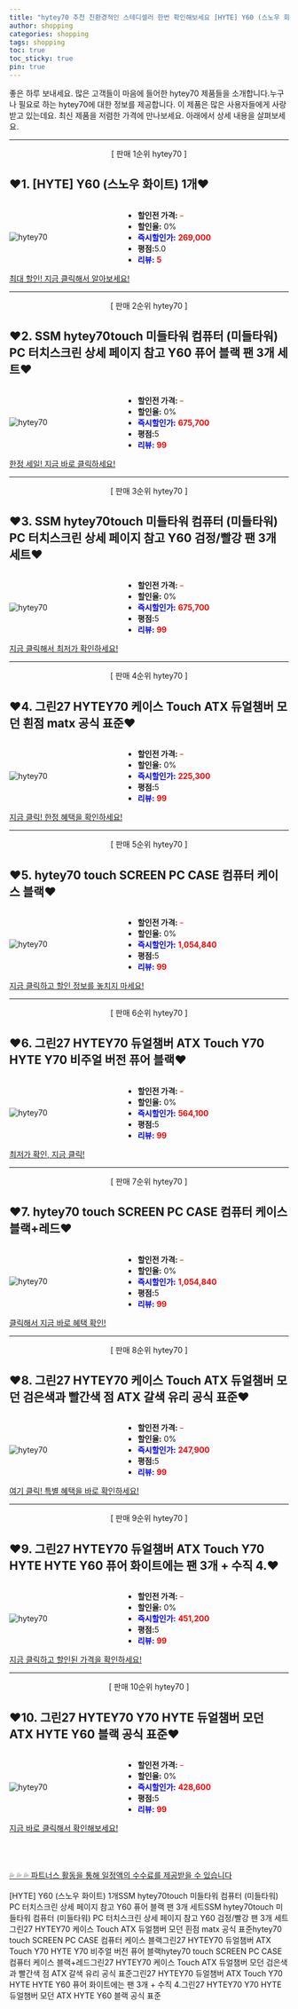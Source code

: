 ```yaml
---
title: "hytey70 추천 친환경적인 스테디셀러 한번 확인해보세요 [HYTE] Y60 (스노우 화이트) 1개"
author: shopping
categories: shopping
tags: shopping
toc: true
toc_sticky: true
pin: true
---
```

좋은 하루 보내세요. 많은 고객들이 마음에 들어한 hytey70 제품들을 소개합니다.누구나 필요로 하는 hytey70에 대한 정보를 제공합니다. 이 제품은 많은 사용자들에게 사랑받고 있는데요. 최신 제품을 저렴한 가격에 만나보세요. 아래에서 상세 내용을 살펴보세요.

---
<p class="toplist" style="margin: 0 auto; display: block; width: fit-content;">[ 판매 1순위 hytey70 ]</p>

<h2><strong>❤️1. [HYTE] Y60 (스노우 화이트) 1개❤️</strong></h2>

<div style="display: flex; align-items: center;">
    <div style="flex: 0.4;">
        <img src="https://thumbnail10.coupangcdn.com/thumbnails/remote/230x230ex/image/vendor_inventory/2ed2/9101205ba74e7392ea46ea73dc008a138ab48ad60844aabe18a60e56c349.jpg" alt="hytey70" style="max-width: 100%;">
    </div>
    <div style="flex: 0.6; margin-left: 10px;">
        <ul>
            <li><strong>할인전 가격:</strong> <del style="color: red;">-</del></li>
            <li><strong>할인율:</strong> 0%</li>
            <li><span style='color:blue'><strong>즉시할인가:</strong></span> <span style='color:red'><strong>269,000</strong></span></li>
            <li><strong>평점:</strong>5.0</li>
            <li><span style='color:blue'><strong>리뷰:</strong></span> <span style='color:red'><strong>5</strong></span></li>
        </ul>
    </div>
</div>
<div class="center">
    <a href="https://William4Davisa.github.io?lptag=AF9450613&subid=githubio&pageKey=7337113384&traceid=V0-153&itemId=18849510130&vendorItemId=85978874017" class="myButton">
        최대 할인! 지금 클릭해서 알아보세요!
    </a>
</div>


---
<p class="toplist" style="margin: 0 auto; display: block; width: fit-content;">[ 판매 2순위 hytey70 ]</p>

<h2><strong>❤️2. SSM hytey70touch 미들타워 컴퓨터 (미들타워) PC 터치스크린 상세 페이지 참고 Y60 퓨어 블랙 팬 3개 세트❤️</strong></h2>

<div style="display: flex; align-items: center;">
    <div style="flex: 0.4;">
        <img src="https://thumbnail9.coupangcdn.com/thumbnails/remote/230x230ex/image/vendor_inventory/9c30/2b1b1918ecf4391ed6d3003c2e9d609936ce29e013f616c4035df640ce56.jpg" alt="hytey70" style="max-width: 100%;">
    </div>
    <div style="flex: 0.6; margin-left: 10px;">
        <ul>
            <li><strong>할인전 가격:</strong> <del style="color: red;">-</del></li>
            <li><strong>할인율:</strong> 0%</li>
            <li><span style='color:blue'><strong>즉시할인가:</strong></span> <span style='color:red'><strong>675,700</strong></span></li>
            <li><strong>평점:</strong>5</li>
            <li><span style='color:blue'><strong>리뷰:</strong></span> <span style='color:red'><strong>99</strong></span></li>
        </ul>
    </div>
</div>
<div class="center">
    <a href="https://William4Davisa.github.io?lptag=AF9450613&subid=githubio&pageKey=8228979093&traceid=V0-153&itemId=23676823795&vendorItemId=90702037783" class="myButton">
        한정 세일! 지금 바로 클릭하세요!
    </a>
</div>


---
<p class="toplist" style="margin: 0 auto; display: block; width: fit-content;">[ 판매 3순위 hytey70 ]</p>

<h2><strong>❤️3. SSM hytey70touch 미들타워 컴퓨터 (미들타워) PC 터치스크린 상세 페이지 참고 Y60 검정/빨강 팬 3개 세트❤️</strong></h2>

<div style="display: flex; align-items: center;">
    <div style="flex: 0.4;">
        <img src="https://thumbnail9.coupangcdn.com/thumbnails/remote/230x230ex/image/vendor_inventory/9c30/2b1b1918ecf4391ed6d3003c2e9d609936ce29e013f616c4035df640ce56.jpg" alt="hytey70" style="max-width: 100%;">
    </div>
    <div style="flex: 0.6; margin-left: 10px;">
        <ul>
            <li><strong>할인전 가격:</strong> <del style="color: red;">-</del></li>
            <li><strong>할인율:</strong> 0%</li>
            <li><span style='color:blue'><strong>즉시할인가:</strong></span> <span style='color:red'><strong>675,700</strong></span></li>
            <li><strong>평점:</strong>5</li>
            <li><span style='color:blue'><strong>리뷰:</strong></span> <span style='color:red'><strong>99</strong></span></li>
        </ul>
    </div>
</div>
<div class="center">
    <a href="https://William4Davisa.github.io?lptag=AF9450613&subid=githubio&pageKey=8228979093&traceid=V0-153&itemId=23676823789&vendorItemId=90702037764" class="myButton">
        지금 클릭해서 최저가 확인하세요!
    </a>
</div>


---
<p class="toplist" style="margin: 0 auto; display: block; width: fit-content;">[ 판매 4순위 hytey70 ]</p>

<h2><strong>❤️4. 그린27 HYTEY70 케이스 Touch ATX 듀얼챔버 모던 흰점 matx 공식 표준❤️</strong></h2>

<div style="display: flex; align-items: center;">
    <div style="flex: 0.4;">
        <img src="https://thumbnail8.coupangcdn.com/thumbnails/remote/230x230ex/image/vendor_inventory/ec68/f8d0ca4257a25c23321883b13686bd7d65043a26264be85e411ccadbc214.jpg" alt="hytey70" style="max-width: 100%;">
    </div>
    <div style="flex: 0.6; margin-left: 10px;">
        <ul>
            <li><strong>할인전 가격:</strong> <del style="color: red;">-</del></li>
            <li><strong>할인율:</strong> 0%</li>
            <li><span style='color:blue'><strong>즉시할인가:</strong></span> <span style='color:red'><strong>225,300</strong></span></li>
            <li><strong>평점:</strong>5</li>
            <li><span style='color:blue'><strong>리뷰:</strong></span> <span style='color:red'><strong>99</strong></span></li>
        </ul>
    </div>
</div>
<div class="center">
    <a href="https://William4Davisa.github.io?lptag=AF9450613&subid=githubio&pageKey=8095146487&traceid=V0-153&itemId=22879991580&vendorItemId=89914581936" class="myButton">
        지금 클릭! 한정 혜택을 확인하세요!
    </a>
</div>


---
<p class="toplist" style="margin: 0 auto; display: block; width: fit-content;">[ 판매 5순위 hytey70 ]</p>

<h2><strong>❤️5. hytey70 touch SCREEN PC CASE 컴퓨터 케이스 블랙❤️</strong></h2>

<div style="display: flex; align-items: center;">
    <div style="flex: 0.4;">
        <img src="https://thumbnail7.coupangcdn.com/thumbnails/remote/230x230ex/image/vendor_inventory/ca14/9a368e65c2e3012119b759e6bfad6851728d251d266563f2f3dd329f6ebe.jpeg" alt="hytey70" style="max-width: 100%;">
    </div>
    <div style="flex: 0.6; margin-left: 10px;">
        <ul>
            <li><strong>할인전 가격:</strong> <del style="color: red;">-</del></li>
            <li><strong>할인율:</strong> 0%</li>
            <li><span style='color:blue'><strong>즉시할인가:</strong></span> <span style='color:red'><strong>1,054,840</strong></span></li>
            <li><strong>평점:</strong>5</li>
            <li><span style='color:blue'><strong>리뷰:</strong></span> <span style='color:red'><strong>99</strong></span></li>
        </ul>
    </div>
</div>
<div class="center">
    <a href="https://William4Davisa.github.io?lptag=AF9450613&subid=githubio&pageKey=7921565191&traceid=V0-153&itemId=21763557757&vendorItemId=88812490647" class="myButton">
        지금 클릭하고 할인 정보를 놓치지 마세요!
    </a>
</div>


---
<p class="toplist" style="margin: 0 auto; display: block; width: fit-content;">[ 판매 6순위 hytey70 ]</p>

<h2><strong>❤️6. 그린27 HYTEY70 듀얼챔버 ATX Touch Y70 HYTE Y70 비주얼 버전 퓨어 블랙❤️</strong></h2>

<div style="display: flex; align-items: center;">
    <div style="flex: 0.4;">
        <img src="https://thumbnail9.coupangcdn.com/thumbnails/remote/230x230ex/image/vendor_inventory/210d/f1f276016e8b90a672ad1dad471a64c2224e85da10964785d572137fe646.jpg" alt="hytey70" style="max-width: 100%;">
    </div>
    <div style="flex: 0.6; margin-left: 10px;">
        <ul>
            <li><strong>할인전 가격:</strong> <del style="color: red;">-</del></li>
            <li><strong>할인율:</strong> 0%</li>
            <li><span style='color:blue'><strong>즉시할인가:</strong></span> <span style='color:red'><strong>564,100</strong></span></li>
            <li><strong>평점:</strong>5</li>
            <li><span style='color:blue'><strong>리뷰:</strong></span> <span style='color:red'><strong>99</strong></span></li>
        </ul>
    </div>
</div>
<div class="center">
    <a href="https://William4Davisa.github.io?lptag=AF9450613&subid=githubio&pageKey=8095146308&traceid=V0-153&itemId=22879990594&vendorItemId=89914580853" class="myButton">
        최저가 확인, 지금 클릭!
    </a>
</div>


---
<p class="toplist" style="margin: 0 auto; display: block; width: fit-content;">[ 판매 7순위 hytey70 ]</p>

<h2><strong>❤️7. hytey70 touch SCREEN PC CASE 컴퓨터 케이스 블랙+레드❤️</strong></h2>

<div style="display: flex; align-items: center;">
    <div style="flex: 0.4;">
        <img src="https://thumbnail7.coupangcdn.com/thumbnails/remote/230x230ex/image/vendor_inventory/ca14/9a368e65c2e3012119b759e6bfad6851728d251d266563f2f3dd329f6ebe.jpeg" alt="hytey70" style="max-width: 100%;">
    </div>
    <div style="flex: 0.6; margin-left: 10px;">
        <ul>
            <li><strong>할인전 가격:</strong> <del style="color: red;">-</del></li>
            <li><strong>할인율:</strong> 0%</li>
            <li><span style='color:blue'><strong>즉시할인가:</strong></span> <span style='color:red'><strong>1,054,840</strong></span></li>
            <li><strong>평점:</strong>5</li>
            <li><span style='color:blue'><strong>리뷰:</strong></span> <span style='color:red'><strong>99</strong></span></li>
        </ul>
    </div>
</div>
<div class="center">
    <a href="https://William4Davisa.github.io?lptag=AF9450613&subid=githubio&pageKey=7921565191&traceid=V0-153&itemId=21763557761&vendorItemId=88812490653" class="myButton">
        클릭해서 지금 바로 혜택 확인!
    </a>
</div>


---
<p class="toplist" style="margin: 0 auto; display: block; width: fit-content;">[ 판매 8순위 hytey70 ]</p>

<h2><strong>❤️8. 그린27 HYTEY70 케이스 Touch ATX 듀얼챔버 모던 검은색과 빨간색 점 ATX 갈색 유리 공식 표준❤️</strong></h2>

<div style="display: flex; align-items: center;">
    <div style="flex: 0.4;">
        <img src="https://thumbnail8.coupangcdn.com/thumbnails/remote/230x230ex/image/vendor_inventory/ec68/f8d0ca4257a25c23321883b13686bd7d65043a26264be85e411ccadbc214.jpg" alt="hytey70" style="max-width: 100%;">
    </div>
    <div style="flex: 0.6; margin-left: 10px;">
        <ul>
            <li><strong>할인전 가격:</strong> <del style="color: red;">-</del></li>
            <li><strong>할인율:</strong> 0%</li>
            <li><span style='color:blue'><strong>즉시할인가:</strong></span> <span style='color:red'><strong>247,900</strong></span></li>
            <li><strong>평점:</strong>5</li>
            <li><span style='color:blue'><strong>리뷰:</strong></span> <span style='color:red'><strong>99</strong></span></li>
        </ul>
    </div>
</div>
<div class="center">
    <a href="https://William4Davisa.github.io?lptag=AF9450613&subid=githubio&pageKey=8095146487&traceid=V0-153&itemId=22879991581&vendorItemId=89914581948" class="myButton">
        여기 클릭! 특별 혜택을 바로 확인하세요!
    </a>
</div>


---
<p class="toplist" style="margin: 0 auto; display: block; width: fit-content;">[ 판매 9순위 hytey70 ]</p>

<h2><strong>❤️9. 그린27 HYTEY70 듀얼챔버 ATX Touch Y70 HYTE HYTE Y60 퓨어 화이트에는 팬 3개 + 수직 4.❤️</strong></h2>

<div style="display: flex; align-items: center;">
    <div style="flex: 0.4;">
        <img src="https://thumbnail9.coupangcdn.com/thumbnails/remote/230x230ex/image/vendor_inventory/210d/f1f276016e8b90a672ad1dad471a64c2224e85da10964785d572137fe646.jpg" alt="hytey70" style="max-width: 100%;">
    </div>
    <div style="flex: 0.6; margin-left: 10px;">
        <ul>
            <li><strong>할인전 가격:</strong> <del style="color: red;">-</del></li>
            <li><strong>할인율:</strong> 0%</li>
            <li><span style='color:blue'><strong>즉시할인가:</strong></span> <span style='color:red'><strong>451,200</strong></span></li>
            <li><strong>평점:</strong>5</li>
            <li><span style='color:blue'><strong>리뷰:</strong></span> <span style='color:red'><strong>99</strong></span></li>
        </ul>
    </div>
</div>
<div class="center">
    <a href="https://William4Davisa.github.io?lptag=AF9450613&subid=githubio&pageKey=8095146308&traceid=V0-153&itemId=22879990589&vendorItemId=89914580835" class="myButton">
        지금 클릭하고 할인된 가격을 확인하세요!
    </a>
</div>


---
<p class="toplist" style="margin: 0 auto; display: block; width: fit-content;">[ 판매 10순위 hytey70 ]</p>

<h2><strong>❤️10. 그린27 HYTEY70 Y70 HYTE 듀얼챔버 모던 ATX HYTE Y60 블랙 공식 표준❤️</strong></h2>

<div style="display: flex; align-items: center;">
    <div style="flex: 0.4;">
        <img src="https://thumbnail10.coupangcdn.com/thumbnails/remote/230x230ex/image/vendor_inventory/7697/8519fa222f63c3a151c3fd2fa342ec44e388ea7996b6e486d152218457c8.jpg" alt="hytey70" style="max-width: 100%;">
    </div>
    <div style="flex: 0.6; margin-left: 10px;">
        <ul>
            <li><strong>할인전 가격:</strong> <del style="color: red;">-</del></li>
            <li><strong>할인율:</strong> 0%</li>
            <li><span style='color:blue'><strong>즉시할인가:</strong></span> <span style='color:red'><strong>428,600</strong></span></li>
            <li><strong>평점:</strong>5</li>
            <li><span style='color:blue'><strong>리뷰:</strong></span> <span style='color:red'><strong>99</strong></span></li>
        </ul>
    </div>
</div>
<div class="center">
    <a href="https://William4Davisa.github.io?lptag=AF9450613&subid=githubio&pageKey=8095146438&traceid=V0-153&itemId=22879991338&vendorItemId=89914581571" class="myButton">
        지금 바로 클릭해서 확인해보세요!
    </a>
</div>

<br><br><br>[💦 💦 💦 파트너스 활동을 통해 일정액의 수수료를 제공받을 수 있습니다](https://link.coupang.com/a/bcpT2c)<br><br>[HYTE] Y60 (스노우 화이트) 1개SSM hytey70touch 미들타워 컴퓨터 (미들타워) PC 터치스크린 상세 페이지 참고 Y60 퓨어 블랙 팬 3개 세트SSM hytey70touch 미들타워 컴퓨터 (미들타워) PC 터치스크린 상세 페이지 참고 Y60 검정/빨강 팬 3개 세트그린27 HYTEY70 케이스 Touch ATX 듀얼챔버 모던 흰점 matx 공식 표준hytey70 touch SCREEN PC CASE 컴퓨터 케이스 블랙그린27 HYTEY70 듀얼챔버 ATX Touch Y70 HYTE Y70 비주얼 버전 퓨어 블랙hytey70 touch SCREEN PC CASE 컴퓨터 케이스 블랙+레드그린27 HYTEY70 케이스 Touch ATX 듀얼챔버 모던 검은색과 빨간색 점 ATX 갈색 유리 공식 표준그린27 HYTEY70 듀얼챔버 ATX Touch Y70 HYTE HYTE Y60 퓨어 화이트에는 팬 3개 + 수직 4.그린27 HYTEY70 Y70 HYTE 듀얼챔버 모던 ATX HYTE Y60 블랙 공식 표준